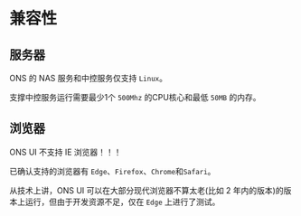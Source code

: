 # 兼容性

## 服务器

ONS 的 NAS 服务和中控服务仅支持 `Linux`。

支撑中控服务运行需要最少1个 `500Mhz` 的CPU核心和最低 `50MB` 的内存。

## 浏览器

ONS UI 不支持 IE 浏览器！！！

已确认支持的浏览器有 `Edge`、`Firefox`、`Chrome`和`Safari`。

从技术上讲，ONS UI 可以在大部分现代浏览器不算太老(比如 2 年内的版本)的版本上运行，但由于开发资源不足，仅在 `Edge` 上进行了测试。
